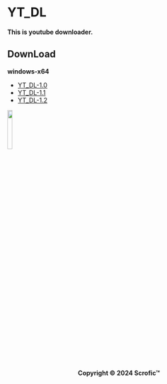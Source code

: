 # YT_DL
**This is youtube downloader.**
## DownLoad  
**windows-x64**
* [YT_DL-1.0](https://github.com/Scrofic/YT_DL/raw/main/winx64%20YT_DL-1.0.7z)
* [YT_DL-1.1](https://github.com/Scrofic/YT_DL/raw/main/winx64%20YT_DL-1.1.7z)
* [YT_DL-1.2](https://github.com/Scrofic/YT_DL/raw/main/winx64%20YT_DL-1.2.7z)  
<div>
        <img src="https://raw.githubusercontent.com/Scrofic/YT_DL/main/icon.ico" width="15%" ,alt="YT_DL">
</div>
<center>
        <strong>Copyright © 2024 Scrofic™</strong>
</center>
